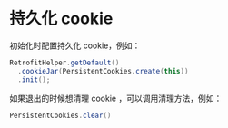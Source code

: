 # 持久化 cookie

初始化时配置持久化 cookie，例如：

```java
RetrofitHelper.getDefault()
  .cookieJar(PersistentCookies.create(this))
  .init();
```

如果退出的时候想清理 cookie ，可以调用清理方法，例如：

```java
PersistentCookies.clear()
```